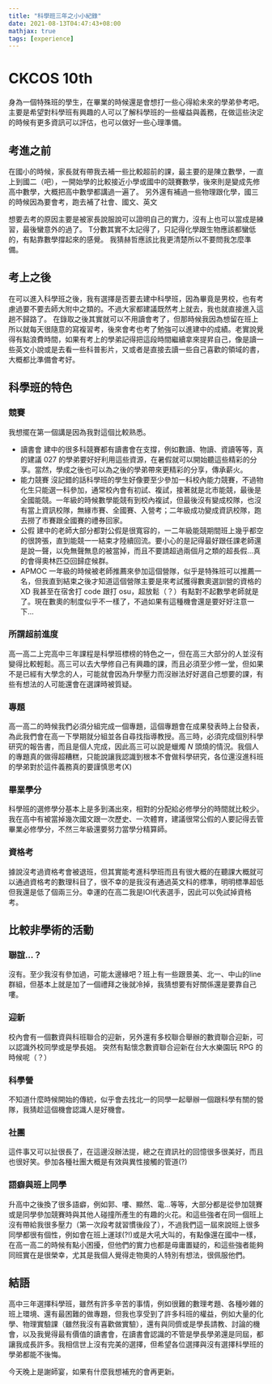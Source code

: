 ```yaml
---
title: "科學班三年之小小紀錄"
date: 2021-08-13T04:47:43+08:00
mathjax: true
tags: [experience]
---
```


# CKCOS 10th
身為一個特殊班的學生，在畢業的時候還是會想打一些心得給未來的學弟參考吧。主要是希望對科學班有興趣的人可以了解科學班的一些權益與義務，在做這些決定的時候有更多資訊可以評估，也可以做好一些心理準備。

## 考進之前
在國小的時候，家長就有帶我去補一些比較超前的課，最主要的是陳立數學，一直上到國二（吧），一開始學的比較接近小學或國中的競賽數學，後來則是變成先修高中數學，大概把高中數學都講過一遍了。
另外還有補過一些物理跟化學，國三的時候因為要會考，跑去補了社會、國文、英文

想要去考的原因主要是被家長說服說可以證明自己的實力，沒有上也可以當成是練習，最後蠻意外的過了。
T分數其實不太記得了，只記得化學跟生物應該都蠻低的，有點靠數學撐起來的感覺。
我猜赫哲應該比我更清楚所以不要問我怎麼準備。

## 考上之後
在可以進入科學班之後，我有選擇是否要去建中科學班，因為畢竟是男校，也有考慮過要不要去師大附中之類的。不過大家都建議既然考上就去，我也就直接進入這趟不歸路了。
在錄取之後其實就可以不用讀會考了，但那時候我因為想留在班上所以就每天很隨意的寫複習考，後來會考也考了勉強可以進建中的成績。老實說覺得有點浪費時間，如果有考上的學弟記得把這段時間繼續拿來提昇自己，像是讀一些英文小說或是去看一些科普影片，又或者是直接去讀一些自己喜歡的領域的書，大概都比準備會考好。

## 科學班的特色
### 競賽
我想擺在第一個講是因為我對這個比較熟悉。
- 讀書會
    建中的很多科競賽都有讀書會在支撐，例如數讀、物讀、資讀等等，真的建議 027 的學弟要好好利用這些資源，在暑假就可以開始聽這些精彩的分享。當然，學成之後也可以為之後的學弟帶來更精彩的分享，傳承薪火。
- 能力競賽
    沒記錯的話科學班的學生好像要至少參加一科校內能力競賽，不過物化生只能選一科參加，通常校內會有初試、複試，接著就是北市能競，最後是全國能競。一年級的時候數學能競有到校內複試，但最後沒有變成校隊，也沒有當上資訊校隊，無緣市賽、全國賽、入營考；二年級成功變成資訊校隊，跑去撈了市賽跟全國賽的禮券回家。
- 公假
    建中的老師大部分都對公假是很寬容的，一二年級能競期間班上幾乎都空的很誇張，直到能競一一結束才陸續回流。要小心的是記得最好跟任課老師還是說一聲，以免無聲無息的被當掉，而且不要請超過兩個月之類的超長假…真的會得奧林匹亞回歸症候群。
- APMOC
    一年級的時候被老師推薦來參加這個營隊，似乎是特殊班可以推薦一名，但我直到結束之後才知道這個營隊主要是來考試獲得數奧選訓營的資格的XD 我甚至在宿舍打 code 跟打 osu，超放鬆（？）有點對不起數學老師就是了。現在數奧的制度似乎不一樣了，不過如果有這種機會還是要好好注意一下…

### 所謂超前進度
高一高二上完高中三年課程是科學班標榜的特色之一，但在高三大部分的人並沒有變得比較輕鬆。高三可以去大學修自己有興趣的課，而且必須至少修一堂，但如果不是已經有大學念的人，可能就會因為升學壓力而沒辦法好好選自己想要的課，有些有想法的人可能還會在選課時被質疑。

### 專題
高一高二的時候我們必須分組完成一個專題，這個專題會在成果發表時上台發表，為此我們會在高一下學期就分組並各自尋找指導教授。高三時，必須完成個別科學研究的報告書，而且是個人完成，因此高三可以說是蠟燭 $N$ 頭燒的情況。我個人的專題真的做得超糟糕，只能說讓我認識到根本不會做科學研究，各位還沒進科班的學弟對於這件義務真的要謹慎思考(X)

### 畢業學分
科學班的選修學分基本上是多到滿出來，相對的分配給必修學分的時間就比較少。
我在高中有被當掉幾次國文跟一次歷史、一次體育，建議很常公假的人要記得去管畢業必修學分，不然三年級還要努力當學分精算師。

### 資格考
據說沒考過資格考會被退班，但其實能考進科學班而且有很大概的在聽課大概就可以通過資格考的數理科目了，很不幸的是我沒有通過英文科的標準，明明標準超低但我還是低了個兩三分。幸運的在高二我是IOI代表選手，因此可以免試掉資格考。

## 比較非學術的活動
### 聯誼…？
沒有。至少我沒有參加過，可能太邊緣吧？班上有一些跟景美、北一、中山的line群組，但基本上就是加了一個禮拜之後就冷掉，我猜想要有好關係還是要靠自己嘍。
### 迎新
校內會有一個數資與科班聯合的迎新，另外還有多校聯合舉辦的數資聯合迎新，可以認識外校同學或是學長姐。
突然有點懷念數資聯合迎新在台大水樂園玩 RPG 的時候呢（？）
### 科學營
不知道什麼時候開始的傳統，似乎會去找北一的同學一起舉辦一個跟科學有關的營隊，我猜趁這個機會認識人是好機會。
### 社團
這件事又可以扯很長了，在這邊沒辦法提，總之在資訊社的回憶很多很美好，而且也很好笑。參加各種社團大概是有效與異性接觸的管道(?)
### 語癖與班上同學
升高中之後換了很多語癖，例如郭、嘍、顯然、電…等等，大部分都是從參加競賽或是同學參加競賽時與其他人碰撞所產生的有趣的火花。和這些強者在同一個班上沒有帶給我很多壓力（第一次段考就習慣後段了），不過我們這一屆來說班上很多同學都很有個性，例如會在班上運球(?!)或是大吼大叫的，有點像還在國中一樣，在高一高二的時候有點小困擾，但他們的實力也都是毋庸置疑的，和這些強者能夠同班實在是很榮幸，尤其是我個人覺得走物奧的人特別有想法，很佩服他們。

## 結語
高中三年選擇科學班，雖然有許多辛苦的事情，例如很難的數理考題、各種吵雜的班上環境、還有最困難的做專題，但我也享受到了許多科班的權益，例如大量的化學、物理實驗課（雖然我沒有喜歡做實驗），還有與同儕或是學長請教、討論的機會，以及我覺得最有價值的讀書會，在讀書會認識的不管是學長學弟還是同屆，都讓我成長許多。我相信世上沒有完美的選擇，但希望各位選擇與沒有選擇科學班的學弟都能不後悔。

今天晚上是謝師宴，如果有什麼我想補充的會再更新。
